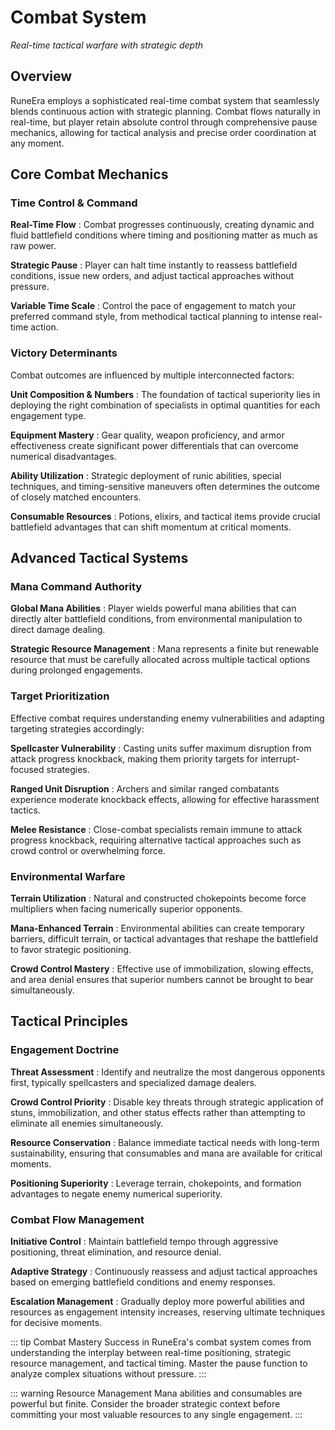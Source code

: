 # Combat System

*Real-time tactical warfare with strategic depth*

## Overview

RuneEra employs a sophisticated real-time combat system that seamlessly blends continuous 
action with strategic planning. Combat flows naturally in real-time, 
but player retain absolute control through comprehensive pause mechanics, 
allowing for tactical analysis and precise order coordination at any moment.

## Core Combat Mechanics

### Time Control & Command

**Real-Time Flow**
: Combat progresses continuously, creating dynamic and fluid battlefield 
conditions where timing and positioning matter as much as raw power.

**Strategic Pause**
: Player can halt time instantly to reassess battlefield conditions, 
issue new orders, and adjust tactical approaches without pressure.

**Variable Time Scale**
: Control the pace of engagement to match your preferred command style, 
from methodical tactical planning to intense real-time action.

### Victory Determinants

Combat outcomes are influenced by multiple interconnected factors:

**Unit Composition & Numbers**
: The foundation of tactical superiority lies in deploying the right 
combination of specialists in optimal quantities for each engagement type.

**Equipment Mastery**
: Gear quality, weapon proficiency, and armor effectiveness create 
significant power differentials that can overcome numerical disadvantages.

**Ability Utilization**
: Strategic deployment of runic abilities, special techniques, and 
timing-sensitive maneuvers often determines the outcome of closely matched encounters.

**Consumable Resources**
: Potions, elixirs, and tactical items provide crucial battlefield 
advantages that can shift momentum at critical moments.

## Advanced Tactical Systems

### Mana Command Authority

**Global Mana Abilities**
: Player wields powerful mana abilities that can directly 
alter battlefield conditions, from environmental manipulation to direct damage dealing.

**Strategic Resource Management**
: Mana represents a finite but renewable resource that must be carefully 
allocated across multiple tactical options during prolonged engagements.

### Target Prioritization

Effective combat requires understanding enemy vulnerabilities 
and adapting targeting strategies accordingly:

**Spellcaster Vulnerability**
: Casting units suffer maximum disruption from attack progress 
knockback, making them priority targets for interrupt-focused strategies.

**Ranged Unit Disruption**
: Archers and similar ranged combatants experience moderate 
knockback effects, allowing for effective harassment tactics.

**Melee Resistance**
: Close-combat specialists remain immune to attack progress 
knockback, requiring alternative tactical approaches such as crowd control or overwhelming force.

### Environmental Warfare

**Terrain Utilization**
: Natural and constructed chokepoints become force 
multipliers when facing numerically superior opponents.

**Mana-Enhanced Terrain**
: Environmental abilities can create temporary barriers, difficult 
terrain, or tactical advantages that reshape the battlefield to favor strategic positioning.

**Crowd Control Mastery**
: Effective use of immobilization, slowing effects, and area 
denial ensures that superior numbers cannot be brought to bear simultaneously.

## Tactical Principles

### Engagement Doctrine

**Threat Assessment**
: Identify and neutralize the most dangerous opponents first, 
typically spellcasters and specialized damage dealers.

**Crowd Control Priority**
: Disable key threats through strategic application of stuns, 
immobilization, and other status effects rather than attempting to eliminate all enemies simultaneously.

**Resource Conservation**
: Balance immediate tactical needs with long-term sustainability, 
ensuring that consumables and mana are available for critical moments.

**Positioning Superiority**
: Leverage terrain, chokepoints, and formation advantages 
to negate enemy numerical superiority.

### Combat Flow Management

**Initiative Control**
: Maintain battlefield tempo through aggressive positioning, 
threat elimination, and resource denial.

**Adaptive Strategy**
: Continuously reassess and adjust tactical approaches 
based on emerging battlefield conditions and enemy responses.

**Escalation Management**
: Gradually deploy more powerful abilities and resources as engagement 
intensity increases, reserving ultimate techniques for decisive moments.

::: tip Combat Mastery
Success in RuneEra's combat system comes from understanding the interplay between real-time positioning, 
strategic resource management, and tactical timing. Master the pause function to analyze complex situations without pressure.
:::

::: warning Resource Management
Mana abilities and consumables are powerful but finite. Consider the broader
strategic context before committing your most valuable resources to any single engagement.
:::